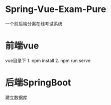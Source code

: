 # Spring-Vue-Exam-Pure
一个前后端分离在线考试系统

# 前端vue 
vue目录下
1.
npm install 
2.
npm run serve

# 后端SpringBoot
建立数据库
